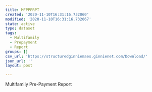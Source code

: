 ```yaml
---
title: MFPPPRPT
created: '2020-11-10T16:31:16.732060'
modified: '2020-11-10T16:31:16.732067'
state: active
type: dataset
tags:
  - Multifamily
  - Prepayment
  - Report
groups: []
csv_url: 'https://structuredginniemaes.ginnienet.com/Download/'
json_url: ''
layout: post

---
```

Multifamily Pre-Payment Report
